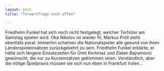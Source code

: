 ```yaml
---
layout: post
title: "Torwartfrage noch offen"

---
```


Friedhelm Funkel hat sich noch nicht festgelegt, welcher Torhüter am Samstag spielen wird. Oka Nikolov ist wieder fit, Markus Pröll steht ebenfalls parat. Immerhin scheinen die Nationalspieler alle gesund von ihren Länderspieleinsätzen zurückgekehrt zu sein. Friedhelm Funkel erklärte, er hätte sich längere Einsatzzeiten für Ümit Korkmaz und Zlatan Bajramovic gewünscht, die nur zu Kurzeinsätzen gekommen seien. Verständlich, aber die nötige Spielpraxis müssen sie sich nun eben in Frankfurt holen...


